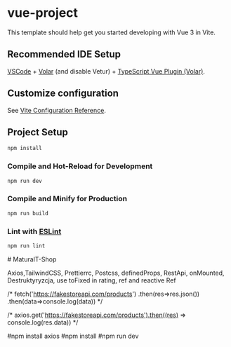# vue-project

This template should help get you started developing with Vue 3 in Vite.

## Recommended IDE Setup

[VSCode](https://code.visualstudio.com/) + [Volar](https://marketplace.visualstudio.com/items?itemName=Vue.volar) (and disable Vetur) + [TypeScript Vue Plugin (Volar)](https://marketplace.visualstudio.com/items?itemName=Vue.vscode-typescript-vue-plugin).

## Customize configuration

See [Vite Configuration Reference](https://vitejs.dev/config/).

## Project Setup

```sh
npm install
```

### Compile and Hot-Reload for Development

```sh
npm run dev
```

### Compile and Minify for Production

```sh
npm run build
```

### Lint with [ESLint](https://eslint.org/)

```sh
npm run lint
```
#   M a t u r a I T - S h o p 
 
 

Axios,TailwindCSS, Prettierrc, Postcss, definedProps, RestApi, onMounted,
Destruktyryzcja, use toFixed in rating, ref and reactive
Ref

/* fetch('https://fakestoreapi.com/products')
        .then(res=>res.json())
        .then(data=>console.log(data)) */

  /*       axios.get('https://fakestoreapi.com/products').then((res) => console.log(res.data)) */

  #npm install axios
  #npm install
  #npm run dev